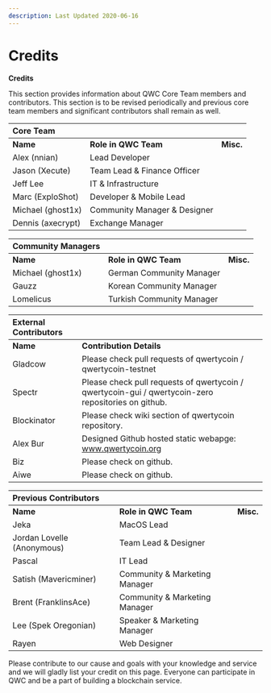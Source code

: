 ```yaml
---
description: Last Updated 2020-06-16
---
```


# Credits

**Credits**

This section provides information about QWC Core Team members and contributors. This section is to be revised periodically and previous core team members and significant contributors shall remain as well.

| **Core Team** |  |  |
| :--- | :--- | :--- |
| **Name** | **Role in QWC Team** | **Misc.** |
| Alex \(nnian\) | Lead Developer |  |
| Jason \(Xecute\) | Team Lead & Finance Officer |  |
| Jeff Lee | IT & Infrastructure |  |
| Marc \(ExploShot\) | Developer & Mobile Lead |  |
| Michael \(ghost1x\) | Community Manager & Designer |  |
| Dennis \(axecrypt\) | Exchange Manager |  |

| **Community Managers** |  |  |
| :--- | :--- | :--- |
| **Name** | **Role in QWC Team** | **Misc.** |
| Michael \(ghost1x\) | German Community Manager |  |
| Gauzz | Korean Community Manager |  |
| Lomelicus | Turkish Community Manager |  |

| **External Contributors** |  |
| :--- | :--- |
| **Name** | **Contribution Details** |
| Gladcow | Please check pull requests of qwertycoin / qwertycoin-testnet |
| Spectr | Please check pull requests of qwertycoin / qwertycoin-gui / qwertycoin-zero repositories on github. |
| Blockinator | Please check wiki section of qwertycoin repository. |
| Alex Bur | Designed Github hosted static webapge: www.qwertycoin.org |
| Biz | Please check on github. |
| Aiwe | Please check on github. |

| **Previous Contributors** |  |  |
| :--- | :--- | :--- |
| **Name** | **Role in QWC Team** | **Misc.** |
| Jeka | MacOS Lead |  |
| Jordan Lovelle \(Anonymous\) | Team Lead & Designer |  |
| Pascal | IT Lead |  |
| Satish \(Mavericminer\) | Community & Marketing Manager |  |
| Brent \(FranklinsAce\) | Community & Marketing Manager |  |
| Lee \(Spek Oregonian\) | Speaker & Marketing Manager |  |
| Rayen | Web Designer |  |

Please contribute to our cause and goals with your knowledge and service and we will gladly list your credit on this page. Everyone can participate in QWC and be a part of building a blockchain service.

